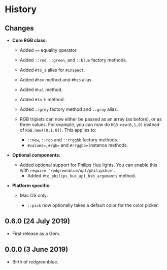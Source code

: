 # History

## Changes

 * __Core RGB class:__

    * Added `==` equality operator.

    * Added `::red`, `::green`, and `::blue` factory methods.

    * Added `#to_s` alias for `#inspect`.

    * Added `#hsv` method and `#hsb` alias.

    * Added `#hsl` method.

    * Added `#to_h` method.

    * Added `::grey` factory method and `::gray` alias.

    * RGB triplets can now either be passed as an array (as before), or as three values.
       For example, you can now do `RGB.new(0,1,0)` instead of `RGB.new([0,1,0])`.
       This applies to:
        * `::new`, `::rgb` and `::rrggbb` factory methods.
        * `#values=`, `#rgb=` and `#rrggbb=` instance methods.

 * __Optional components:__

    * Added optional support for Philips Hue lights. You can enable this with `require 'redgreenblue/opt/philipshue'`.
        * Added `#to_philips_hue_api_hsb_arguments` method.

 * __Platform specific:__

    * Mac OS only:

        * `::pick` now optionally takes a default color for the color picker.

## 0.6.0 (24 July 2019)

 * First release as a Gem.

## 0.0.0 (3 June 2019)

 * Birth of redgreenblue.